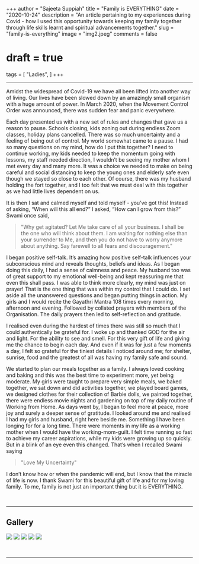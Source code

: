 +++
author = "Sajeeta Suppiah"
title = "Family is EVERYTHING"
date = "2020-10-24"
description = "An article pertaining to my experiences during Covid - how I used this opportunity towards keeping my family together through life skills learnt and spiritual advancements together."
slug = "family-is-everything"
image = "img2.jpeg"
comments = false
# draft = true
tags = [
    "Ladies",
]
+++

---

Amidst the widespread of Covid-19 we have all been lifted into another way of living. Our lives have been slowed down by an amazingly small organism with a huge amount of power. In March 2020, when the Movement Control Order was announced, there was sudden fear and panic everywhere.

Each day presented us with a new set of rules and changes that gave us a reason to pause. Schools closing, kids zoning out during endless Zoom classes, holiday plans cancelled. There was so much uncertainty and a feeling of being out of control. My world somewhat came to a pause. I had so many questions on my mind, how do I put this together? I need to continue working, my kids needed to keep the momentum going with lessons, my staff needed direction, I wouldn’t be seeing my mother whom I met every day and many more. It was a choice we needed to make on being careful and social distancing to keep the young ones and elderly safe even though we stayed so close to each other. Of course, there was my husband holding the fort together, and I too felt that we must deal with this together as we had little lives dependent on us. 

It is then I sat and calmed myself and told myself - you’ve got this! Instead of asking, “When will this all end?” I asked, “How can I grow from this?” Swami once said,

> "Why get agitated? Let Me take care of all your business. I shall be the one who will think about them. I am waiting for nothing else than your surrender to Me, and then you do not have to worry anymore about anything. Say farewell to all fears and discouragement."

I began positive self-talk. It’s amazing how positive self-talk influences your subconscious mind and reveals thoughts, beliefs and ideas. As I began doing this daily, I had a sense of calmness and peace. My husband too was of great support to my emotional well-being and kept reassuring me that even this shall pass. I was able to think more clearly, my mind was just on prayer! That is the one thing that was within my control that I could do. I set aside all the unanswered questions and began putting things in action. My girls and I would recite the Gayathri Mantra 108 times every morning, afternoon and evening. Followed by collated prayers with members of the Organisation. The daily prayers then led to self-reflection and gratitude.

I realised even during the hardest of times there was still so much that I could authentically be grateful for. I woke up and thanked GOD for the air and light. For the ability to see and smell. For this very gift of life and giving me the chance to begin each day. And even if it was for just a few moments a day, I felt so grateful for the tiniest details I noticed around me; for shelter, sunrise, food and the greatest of all was having my family safe and sound.

We started to plan our meals together as a family. I always loved cooking and baking and this was the best time to experiment more, yet being moderate. My girls were taught to prepare very simple meals, we baked together, we sat down and did activities together, we played board games, we designed clothes for their collection of Barbie dolls, we painted together, there were endless movie nights and gardening on top of my daily routine of Working from Home. As days went by, I began to feel more at peace, more joy and surely a deeper sense of gratitude. I looked around me and realised I had my girls and husband, right here beside me. Something I have been longing for for a long time. There were moments in my life as a working mother when I would have the working-mom-guilt. I felt time running so fast to achieve my career aspirations, while my kids were growing up so quickly. But in a blink of an eye even this changed. That’s when I recalled Swami saying

> "Love My Uncertainty"

I don’t know how or when the pandemic will end, but I know that the miracle of life is now. I thank Swami for this beautiful gift of life and for my loving family. To me, family is not just an important thing but it is EVERYTHING. 

<br>

---

## Gallery

![](img1.jpeg) ![](img2.jpeg) ![](img4.jpeg) ![](img5.jpeg) ![](img6.jpeg)

<br>

---